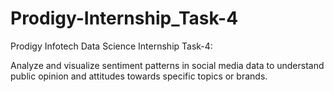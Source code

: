 # Prodigy-Internship_Task-4
Prodigy Infotech Data Science Internship Task-4: 

Analyze and visualize sentiment patterns in social media data to understand public opinion and attitudes towards specific topics or brands.
